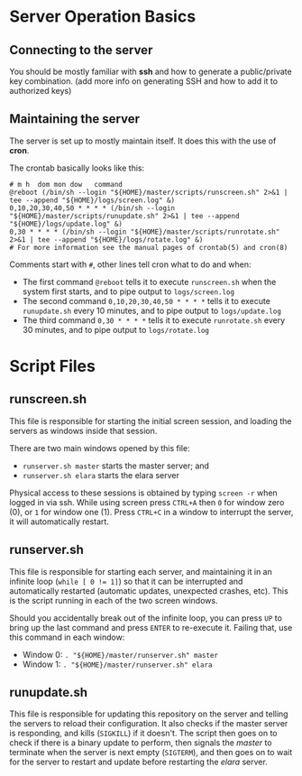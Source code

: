 # Server Operation Basics

## Connecting to the server
You should be mostly familiar with **ssh** and how to generate a public/private key combination. (add more info on generating SSH and how to add it to authorized keys)

## Maintaining the server
The server is set up to mostly maintain itself. It does this with the use of **cron**.

The crontab basically looks like this:
```
# m h  dom mon dow   command
@reboot (/bin/sh --login "${HOME}/master/scripts/runscreen.sh" 2>&1 | tee --append "${HOME}/logs/screen.log" &)
0,10,20,30,40,50 * * * * (/bin/sh --login "${HOME}/master/scripts/runupdate.sh" 2>&1 | tee --append "${HOME}/logs/update.log" &)
0,30 * * * * (/bin/sh --login "${HOME}/master/scripts/runrotate.sh" 2>&1 | tee --append "${HOME}/logs/rotate.log" &)
# For more information see the manual pages of crontab(5) and cron(8)
```

Comments start with `#`, other lines tell cron what to do and when:
* The first command `@reboot` tells it to execute `runscreen.sh` when the system first starts, and to pipe output to `logs/screen.log`
* The second command `0,10,20,30,40,50 * * * *` tells it to execute `runupdate.sh` every 10 minutes, and to pipe output to `logs/update.log`
* The third command `0,30 * * * *` tells it to execute `runrotate.sh` every 30 minutes, and to pipe output to `logs/rotate.log`

# Script Files

## runscreen.sh
This file is responsible for starting the initial screen session, and loading the servers as windows inside that session.

There are two main windows opened by this file:
* `runserver.sh master` starts the master server; and
* `runserver.sh elara` starts the elara server

Physical access to these sessions is obtained by typing `screen -r` when logged in via ssh. While using screen press `CTRL+A` then `0` for window zero (0), or `1` for window one (1). Press `CTRL+C` in a window to interrupt the server, it will automatically restart.

## runserver.sh
This file is responsible for starting each server, and maintaining it in an infinite loop (`while [ 0 != 1]`) so that it can be interrupted and automatically restarted (automatic updates, unexpected crashes, etc). This is the script running in each of the two screen windows.

Should you accidentally break out of the infinite loop, you can press `UP` to bring up the last command and press `ENTER` to re-execute it. Failing that, use this command in each window:
* Window 0: `. "${HOME}/master/runserver.sh" master`
* Window 1: `. "${HOME}/master/runserver.sh" elara`

## runupdate.sh
This file is responsible for updating this repository on the server and telling the servers to reload their configuration. It also checks if the master server is responding, and kills (`SIGKILL`) if it doesn't. The script then goes on to check if there is a binary update to perform, then signals the *master* to terminate when the server is next empty (`SIGTERM`), and then goes on to wait for the server to restart and update before restarting the *elara* server.

